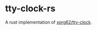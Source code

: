 # tty-clock-rs
A rust implementation of [xorg62/tty-clock](https://github.com/lukeMains/tty-clock-rs.git).
